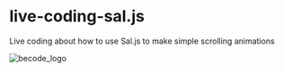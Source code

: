 # live-coding-sal.js
Live coding about how to use Sal.js to make simple scrolling animations 

![becode_logo](https://user-images.githubusercontent.com/18186452/46283503-d5e17180-c574-11e8-92bf-6676b7c9cfdc.jpg)

